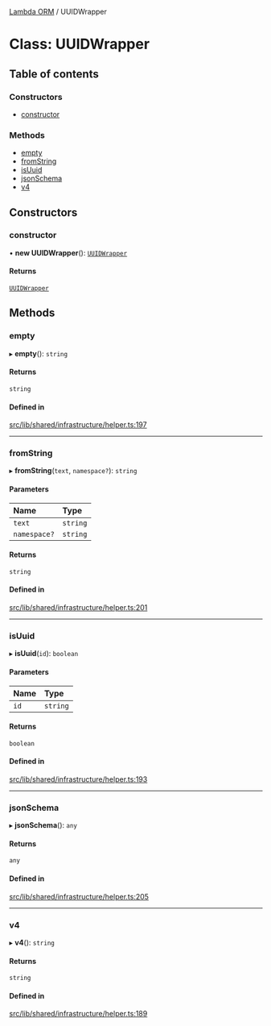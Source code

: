 [Lambda ORM](../README.md) / UUIDWrapper

# Class: UUIDWrapper

## Table of contents

### Constructors

- [constructor](UUIDWrapper.md#constructor)

### Methods

- [empty](UUIDWrapper.md#empty)
- [fromString](UUIDWrapper.md#fromstring)
- [isUuid](UUIDWrapper.md#isuuid)
- [jsonSchema](UUIDWrapper.md#jsonschema)
- [v4](UUIDWrapper.md#v4)

## Constructors

### constructor

• **new UUIDWrapper**(): [`UUIDWrapper`](UUIDWrapper.md)

#### Returns

[`UUIDWrapper`](UUIDWrapper.md)

## Methods

### empty

▸ **empty**(): `string`

#### Returns

`string`

#### Defined in

[src/lib/shared/infrastructure/helper.ts:197](https://github.com/lambda-orm/lambdaorm-base/blob/9b21e8689acd2305a4bae966af6b658877a4045e/src/lib/shared/infrastructure/helper.ts#L197)

___

### fromString

▸ **fromString**(`text`, `namespace?`): `string`

#### Parameters

| Name | Type |
| :------ | :------ |
| `text` | `string` |
| `namespace?` | `string` |

#### Returns

`string`

#### Defined in

[src/lib/shared/infrastructure/helper.ts:201](https://github.com/lambda-orm/lambdaorm-base/blob/9b21e8689acd2305a4bae966af6b658877a4045e/src/lib/shared/infrastructure/helper.ts#L201)

___

### isUuid

▸ **isUuid**(`id`): `boolean`

#### Parameters

| Name | Type |
| :------ | :------ |
| `id` | `string` |

#### Returns

`boolean`

#### Defined in

[src/lib/shared/infrastructure/helper.ts:193](https://github.com/lambda-orm/lambdaorm-base/blob/9b21e8689acd2305a4bae966af6b658877a4045e/src/lib/shared/infrastructure/helper.ts#L193)

___

### jsonSchema

▸ **jsonSchema**(): `any`

#### Returns

`any`

#### Defined in

[src/lib/shared/infrastructure/helper.ts:205](https://github.com/lambda-orm/lambdaorm-base/blob/9b21e8689acd2305a4bae966af6b658877a4045e/src/lib/shared/infrastructure/helper.ts#L205)

___

### v4

▸ **v4**(): `string`

#### Returns

`string`

#### Defined in

[src/lib/shared/infrastructure/helper.ts:189](https://github.com/lambda-orm/lambdaorm-base/blob/9b21e8689acd2305a4bae966af6b658877a4045e/src/lib/shared/infrastructure/helper.ts#L189)
